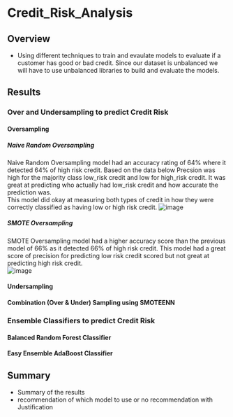 # Credit_Risk_Analysis

## Overview
- Using different techniques to train and evaulate models to evaluate if a customer has good or bad credit.  Since our dataset is unbalanced we will have to use unbalanced libraries to build and evaluate the models.

## Results
### Over and Undersampling to predict Credit Risk
#### Oversampling
##### Naive Random Oversampling
Naive Random Oversampling model had an accuracy rating of 64% where it detected 64% of high risk credit.  Based on the data below Precsion was high for the majority class low_risk credit and low for high_risk credit. 
It was great at predicting who actually had low_risk credit and how accurate the prediction was.  
This model did okay at measuring both types of credit in how they were correctly classified as having low or high risk credit.
![image](https://user-images.githubusercontent.com/109490755/219981871-1cb2d698-863e-4774-bcdc-87dd2fb4798a.png)

##### SMOTE Oversampling
SMOTE Oversampling model had a higher accuracy score than the previous model of 66% as it detected 66% of high risk credit.  This model had a great score of precision for predicting low risk credit scored but not great at predicting high risk credit.  
![image](https://user-images.githubusercontent.com/109490755/219983079-6b0c7b0b-c7de-45b1-9008-e33469b32c00.png)

#### Undersampling
#### Combination (Over & Under) Sampling using SMOTEENN

### Ensemble Classifiers to predict Credit Risk
#### Balanced Random Forest Classifier
#### Easy Ensemble AdaBoost Classifier



## Summary
- Summary of the results
- recommendation of which model to use or no recommendation with Justification
